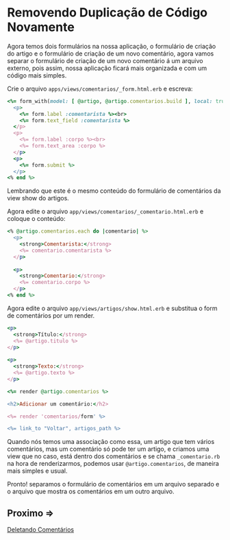 # Removendo Duplicação de Código Novamente

Agora temos dois formulários na nossa aplicação, o formulário de criação do artigo e o formulário de criação de um novo comentário, agora vamos separar o formulário de criação de um novo comentário á um arquivo externo, pois assim, nossa aplicação ficará mais organizada e com um código mais simples.

Crie o arquivo ``apps/views/comentarios/_form.html.erb`` e escreva:

```ruby
<%= form_with(model: [ @artigo, @artigo.comentarios.build ], local: true) do |form| %>
  <p>
    <%= form.label :comentarista %><br>
    <%= form.text_field :comentarista %>
  </p>
  <p>
    <%= form.label :corpo %><br>
    <%= form.text_area :corpo %>
  </p>
  <p>
    <%= form.submit %>
  </p>
<% end %>
```

Lembrando que este é o mesmo conteúdo do formulário de comentários da view show do artigos.

Agora edite o arquivo ``app/views/comentarios/_comentario.html.erb`` e coloque o conteúdo:

```ruby
<% @artigo.comentarios.each do |comentario| %>
  <p>
    <strong>Comentarista:</strong>
    <%= comentario.comentarista %>
  </p>
 
  <p>
    <strong>Comentario:</strong>
    <%= comentario.corpo %>
  </p>
<% end %>
```

Agora edite o arquivo ``app/views/artigos/show.html.erb`` e substitua o form de comentários por um render.

```ruby
<p>
  <strong>Título:</strong>
  <%= @artigo.titulo %>
</p>
 
<p>
  <strong>Texto:</strong>
  <%= @artigo.texto %>
</p>

<%= render @artigo.comentarios %>

<h2>Adicionar um comentário:</h2>

<%= render 'comentarios/form' %>

<%= link_to "Voltar", artigos_path %>
```

Quando nós temos uma associação como essa, um artigo que tem vários comentários, mas um comentário só pode ter um artigo, e criamos uma view que no caso, está dentro dos comentários e se chama ``_comentario.rb`` na hora de renderizarmos, podemos usar ``@artigo.comentarios``, de maneira mais simples e usual.

Pronto! separamos o formulário de comentários em um arquivo separado e o arquivo que mostra os comentários em um outro arquivo.

## Proximo =>

[Deletando Comentários](contents/deletando-comentarios/README.md)